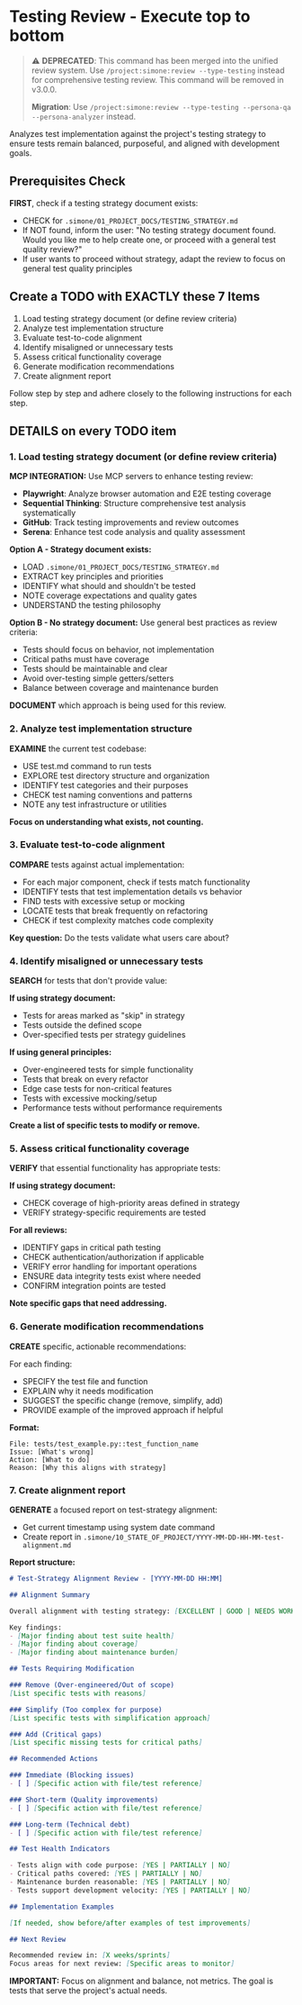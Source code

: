 # Testing Review - Execute top to bottom

> ⚠️ **DEPRECATED**: This command has been merged into the unified review system. Use `/project:simone:review --type-testing` instead for comprehensive testing review. This command will be removed in v3.0.0.
>
> **Migration**: Use `/project:simone:review --type-testing --persona-qa --persona-analyzer` instead.

Analyzes test implementation against the project's testing strategy to ensure tests remain balanced, purposeful, and aligned with development goals.

## Prerequisites Check

**FIRST**, check if a testing strategy document exists:
- CHECK for `.simone/01_PROJECT_DOCS/TESTING_STRATEGY.md`
- If NOT found, inform the user: "No testing strategy document found. Would you like me to help create one, or proceed with a general test quality review?"
- If user wants to proceed without strategy, adapt the review to focus on general test quality principles

## Create a TODO with EXACTLY these 7 Items

1. Load testing strategy document (or define review criteria)
2. Analyze test implementation structure
3. Evaluate test-to-code alignment
4. Identify misaligned or unnecessary tests
5. Assess critical functionality coverage
6. Generate modification recommendations
7. Create alignment report

Follow step by step and adhere closely to the following instructions for each step.

## DETAILS on every TODO item

### 1. Load testing strategy document (or define review criteria)

**MCP INTEGRATION:** Use MCP servers to enhance testing review:
- **Playwright**: Analyze browser automation and E2E testing coverage
- **Sequential Thinking**: Structure comprehensive test analysis systematically
- **GitHub**: Track testing improvements and review outcomes
- **Serena**: Enhance test code analysis and quality assessment

**Option A - Strategy document exists:**
- LOAD `.simone/01_PROJECT_DOCS/TESTING_STRATEGY.md`
- EXTRACT key principles and priorities
- IDENTIFY what should and shouldn't be tested
- NOTE coverage expectations and quality gates
- UNDERSTAND the testing philosophy

**Option B - No strategy document:**
Use general best practices as review criteria:
- Tests should focus on behavior, not implementation
- Critical paths must have coverage
- Tests should be maintainable and clear
- Avoid over-testing simple getters/setters
- Balance between coverage and maintenance burden

**DOCUMENT** which approach is being used for this review.

### 2. Analyze test implementation structure

**EXAMINE** the current test codebase:

- USE test.md command to run tests
- EXPLORE test directory structure and organization
- IDENTIFY test categories and their purposes
- CHECK test naming conventions and patterns
- NOTE any test infrastructure or utilities

**Focus on understanding what exists, not counting.**

### 3. Evaluate test-to-code alignment

**COMPARE** tests against actual implementation:

- For each major component, check if tests match functionality
- IDENTIFY tests that test implementation details vs behavior
- FIND tests with excessive setup or mocking
- LOCATE tests that break frequently on refactoring
- CHECK if test complexity matches code complexity

**Key question:** Do the tests validate what users care about?

### 4. Identify misaligned or unnecessary tests

**SEARCH** for tests that don't provide value:

**If using strategy document:**
- Tests for areas marked as "skip" in strategy
- Tests outside the defined scope
- Over-specified tests per strategy guidelines

**If using general principles:**
- Over-engineered tests for simple functionality
- Tests that break on every refactor
- Edge case tests for non-critical features
- Tests with excessive mocking/setup
- Performance tests without performance requirements

**Create a list of specific tests to modify or remove.**

### 5. Assess critical functionality coverage

**VERIFY** that essential functionality has appropriate tests:

**If using strategy document:**
- CHECK coverage of high-priority areas defined in strategy
- VERIFY strategy-specific requirements are tested

**For all reviews:**
- IDENTIFY gaps in critical path testing
- CHECK authentication/authorization if applicable
- VERIFY error handling for important operations
- ENSURE data integrity tests exist where needed
- CONFIRM integration points are tested

**Note specific gaps that need addressing.**

### 6. Generate modification recommendations

**CREATE** specific, actionable recommendations:

For each finding:
- SPECIFY the test file and function
- EXPLAIN why it needs modification
- SUGGEST the specific change (remove, simplify, add)
- PROVIDE example of the improved approach if helpful

**Format:**
```
File: tests/test_example.py::test_function_name
Issue: [What's wrong]
Action: [What to do]
Reason: [Why this aligns with strategy]
```

### 7. Create alignment report

**GENERATE** a focused report on test-strategy alignment:

- Get current timestamp using system date command
- Create report in `.simone/10_STATE_OF_PROJECT/YYYY-MM-DD-HH-MM-test-alignment.md`

**Report structure:**
```markdown
# Test-Strategy Alignment Review - [YYYY-MM-DD HH:MM]

## Alignment Summary

Overall alignment with testing strategy: [EXCELLENT | GOOD | NEEDS WORK | POOR]

Key findings:
- [Major finding about test suite health]
- [Major finding about coverage]
- [Major finding about maintenance burden]

## Tests Requiring Modification

### Remove (Over-engineered/Out of scope)
[List specific tests with reasons]

### Simplify (Too complex for purpose)
[List specific tests with simplification approach]

### Add (Critical gaps)
[List specific missing tests for critical paths]

## Recommended Actions

### Immediate (Blocking issues)
- [ ] [Specific action with file/test reference]

### Short-term (Quality improvements)
- [ ] [Specific action with file/test reference]

### Long-term (Technical debt)
- [ ] [Specific action with file/test reference]

## Test Health Indicators

- Tests align with code purpose: [YES | PARTIALLY | NO]
- Critical paths covered: [YES | PARTIALLY | NO]
- Maintenance burden reasonable: [YES | PARTIALLY | NO]
- Tests support development velocity: [YES | PARTIALLY | NO]

## Implementation Examples

[If needed, show before/after examples of test improvements]

## Next Review

Recommended review in: [X weeks/sprints]
Focus areas for next review: [Specific areas to monitor]
```

**IMPORTANT:** Focus on alignment and balance, not metrics. The goal is tests that serve the project's actual needs.
